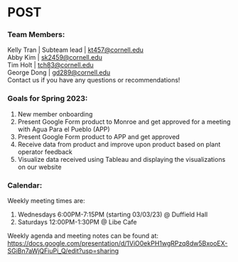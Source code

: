 # POST

### Team Members: 
Kelly Tran | Subteam lead | kt457@cornell.edu  
Abby Kim | sk2459@cornell.edu  
Tim Holt | tch83@cornell.edu    
George Dong | gd289@cornell.edu    
Contact us if you have any questions or recommendations!

### Goals for Spring 2023:
1. New member onboarding
2. Present Google Form product to Monroe and get approved for a meeting with Agua Para el Pueblo (APP)
3. Present Google Form product to APP and get approved
4. Receive data from product and improve upon product based on plant operator feedback
5. Visualize data received using Tableau and displaying the visualizations on our website

### Calendar:  
Weekly meeting times are:  
1. Wednesdays 6:00PM-7:15PM (starting 03/03/23) @ Duffield Hall  
2. Saturdays 12:00PM-1:30PM @ Libe Cafe  

Weekly agenda and meeting notes can be found at: 
https://docs.google.com/presentation/d/1ViO0ekPH1wgRPzq8dw5BxooEX-SGiBn7aWjQFiuPi_Q/edit?usp=sharing
